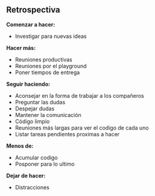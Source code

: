 ## Retrospectiva

**Comenzar a hacer:**
- Investigar para nuevas ideas
 
 
 **Hacer más:**
 - Reuniones productivas
 - Reuniones por el playground
 - Poner tiempos de entrega
 
**Seguir haciendo:**
- Aconsejar en la forma de trabajar a los compañeros
 - Preguntar las dudas
 - Despejar dudas
 - Mantener la comunicación
 - Código limpio
- Reuniones más largas para ver el codigo de cada uno
- Listar tareas pendientes proximas a hacer
 
**Menos de:**
 - Acumular codigo
 - Posponer para lo ultimo 
 
 **Dejar de hacer:**
 - Distracciones

